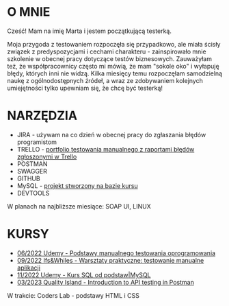 # O MNIE

Cześć! Mam na imię Marta i jestem początkującą testerką. 
 
Moja przygoda z testowaniem rozpoczęła się przypadkowo, ale miała ścisły związek z predyspozycjami i cechami charakteru - zainspirowało mnie szkolenie w obecnej pracy dotyczące testów biznesowych. Zauważyłam też, że współpracownicy często mi mówią, że mam "sokole oko" i wyłapuję błędy, których inni nie widzą. 
Kilka miesięcy temu rozpoczęłam samodzielną naukę z ogólnodostępnych źródeł, a wraz ze zdobywaniem kolejnych umiejętności tylko upewniam się, że chcę być testerką!


# NARZĘDZIA

* JIRA - używam na co dzień w obecnej pracy do zgłaszania błędów programistom
* TRELLO - [portfolio testowania manualnego z raportami błędów zgłoszonymi w Trello](https://drive.google.com/file/d/1uvWOVUwvYIXLZOLYoiyOFYSYSWhkvMUc/view?usp=sharing)
* POSTMAN
* SWAGGER
* GITHUB 
* MySQL - [projekt stworzony na bazie kursu](https://github.com/marta-maciejewska/portfolio/blob/main/SQL/sql-portfolio.md)
* DEVTOOLS

W planach na najbliższe miesiące: SOAP UI, LINUX

# KURSY

* [06/2022 Udemy - Podstawy manualnego testowania oprogramowania](https://udemy-certificate.s3.amazonaws.com/pdf/UC-bd9bdfe2-ccd3-4876-b217-979945d5326c.pdf)
* [09/2022 Ifs&Whiles - Warsztaty praktyczne: testowanie manualne aplikacji](https://drive.google.com/file/d/1gjMqBTXUeTuhtqtim66TvMR_70Q9LBzq/view)
* [11/2022 Udemy - Kurs SQL od podstaw|MySQL](https://udemy-certificate.s3.amazonaws.com/pdf/UC-08c6f5d5-203d-48d5-8d22-be30d3ca0dc0.pdf)
* [03/2023 Quality Island - Introduction to API testing in Postman](https://verified.sertifier.com/en/verify/43633670833562)

W trakcie: Coders Lab - podstawy HTML i CSS


